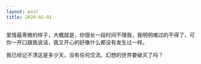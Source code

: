 ```yaml
---
layout: post
title: 2020-02-01
---
```


爱情最卑微的样子，大概就是，你很长一段时间不理我，我明明难过的不得了，可你一开口跟我说话，我又开心的好像什么都没有发生过一样。

我已经记不清这是多少天，没有任何交流。幻想的世界要破灭了吗？